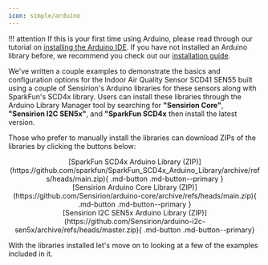 ```yaml
---
icon: simple/arduino
---
```


!!! attention
	If this is your first time using Arduino, please read through our tutorial on [installing the Arduino IDE](https://learn.sparkfun.com/tutorials/installing-arduino-ide). If you have not installed an Arduino library before, we recommend you check out our [installation guide](https://learn.sparkfun.com/tutorials/installing-an-arduino-library).

We've written a couple examples to demonstrate the basics and configuration options for the Indoor Air Quality Sensor SCD41 SEN55 built using a couple of Sensirion's Arduino libraries for these sensors along with SparkFun's SCD4x library. Users can install these libraries through the Arduino Library Manager tool by searching for <b>"Sensirion Core"</b>, <b>"Sensirion I2C SEN5x"</b>, and <b>"SparkFun SCD4x</b> then install the latest version.

Those who prefer to manually install the libraries can download ZIPs of the libraries by clicking the buttons below:

<center>
[SparkFun SCD4x Arduino Library (ZIP)](https://github.com/sparkfun/SparkFun_SCD4x_Arduino_Library/archive/refs/heads/main.zip){ .md-button .md-button--primary }
</center>

<center>
[Sensirion Arduino Core Library (ZIP)](https://github.com/Sensirion/arduino-core/archive/refs/heads/main.zip){ .md-button .md-button--primary }
</center>

<center>
[Sensirion I2C SEN5x Arduino Library (ZIP)](https://github.com/Sensirion/arduino-i2c-sen5x/archive/refs/heads/master.zip){ .md-button .md-button--primary}
</center>

With the libraries installed let's move on to looking at a few of the examples included in it.
